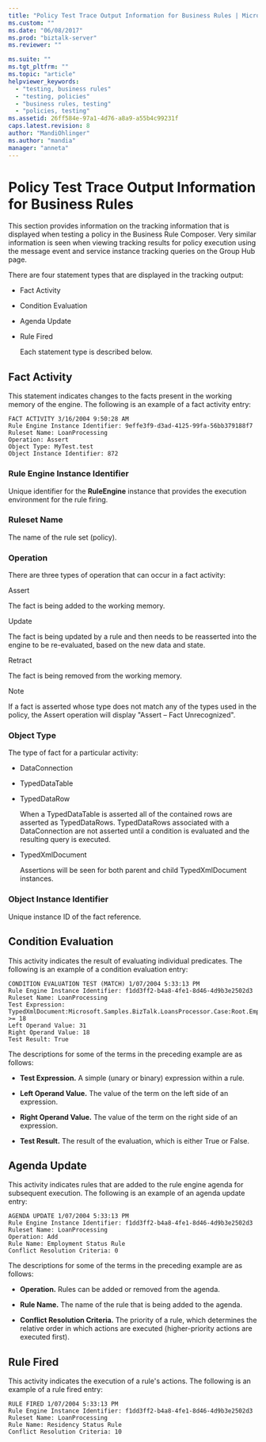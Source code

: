 ```yaml
---
title: "Policy Test Trace Output Information for Business Rules | Microsoft Docs"
ms.custom: ""
ms.date: "06/08/2017"
ms.prod: "biztalk-server"
ms.reviewer: ""

ms.suite: ""
ms.tgt_pltfrm: ""
ms.topic: "article"
helpviewer_keywords: 
  - "testing, business rules"
  - "testing, policies"
  - "business rules, testing"
  - "policies, testing"
ms.assetid: 26ff584e-97a1-4d76-a8a9-a55b4c99231f
caps.latest.revision: 8
author: "MandiOhlinger"
ms.author: "mandia"
manager: "anneta"
---
```

# Policy Test Trace Output Information for Business Rules
This section provides information on the tracking information that is displayed when testing a policy in the Business Rule Composer. Very similar information is seen when viewing tracking results for policy execution using the message event and service instance tracking queries on the Group Hub page.  
  
 There are four statement types that are displayed in the tracking output:  
  
- Fact Activity  
  
- Condition Evaluation  
  
- Agenda Update  
  
- Rule Fired  
  
  Each statement type is described below.  
  
## Fact Activity  
 This statement indicates changes to the facts present in the working memory of the engine. The following is an example of a fact activity entry:  
  
```  
FACT ACTIVITY 3/16/2004 9:50:28 AM  
Rule Engine Instance Identifier: 9effe3f9-d3ad-4125-99fa-56bb379188f7  
Ruleset Name: LoanProcessing  
Operation: Assert  
Object Type: MyTest.test  
Object Instance Identifier: 872  
```  
  
### Rule Engine Instance Identifier  
 Unique identifier for the **RuleEngine** instance that provides the execution environment for the rule firing.  
  
### Ruleset Name  
 The name of the rule set (policy).  
  
### Operation  
 There are three types of operation that can occur in a fact activity:  
  
 Assert  
  
 The fact is being added to the working memory.  
  
 Update  
  
 The fact is being updated by a rule and then needs to be reasserted into the engine to be re-evaluated, based on the new data and state.  
  
 Retract  
  
 The fact is being removed from the working memory.  
  
> [!NOTE]
>  If a fact is asserted whose type does not match any of the types used in the policy, the Assert operation will display "Assert – Fact Unrecognized".  
  
### Object Type  
 The type of fact for a particular activity:  
  
-   DataConnection  
  
-   TypedDataTable  
  
-   TypedDataRow  
  
     When a TypedDataTable is asserted all of the contained rows are asserted as TypedDataRows.  TypedDataRows associated with a DataConnection are not asserted until a condition is evaluated and the resulting query is executed.  
  
-   TypedXmlDocument  
  
     Assertions will be seen for both parent and child TypedXmlDocument instances.  
  
### Object Instance Identifier  
 Unique instance ID of the fact reference.  
  
## Condition Evaluation  
 This activity indicates the result of evaluating individual predicates. The following is an example of a condition evaluation entry:  
  
```  
CONDITION EVALUATION TEST (MATCH) 1/07/2004 5:33:13 PM  
Rule Engine Instance Identifier: f1dd3ff2-b4a8-4fe1-8d46-4d9b3e2502d3  
Ruleset Name: LoanProcessing  
Test Expression: TypedXmlDocument:Microsoft.Samples.BizTalk.LoansProcessor.Case:Root.EmploymentType/TimeInMonths >= 18  
Left Operand Value: 31  
Right Operand Value: 18  
Test Result: True  
```  
  
 The descriptions for some of the terms in the preceding example are as follows:  
  
-   **Test Expression.** A simple (unary or binary) expression within a rule.  
  
-   **Left Operand Value.** The value of the term on the left side of an expression.  
  
-   **Right Operand Value.** The value of the term on the right side of an expression.  
  
-   **Test Result.** The result of the evaluation, which is either True or False.  
  
## Agenda Update  
 This activity indicates rules that are added to the rule engine agenda for subsequent execution. The following is an example of an agenda update entry:  
  
```  
AGENDA UPDATE 1/07/2004 5:33:13 PM  
Rule Engine Instance Identifier: f1dd3ff2-b4a8-4fe1-8d46-4d9b3e2502d3  
Ruleset Name: LoanProcessing  
Operation: Add  
Rule Name: Employment Status Rule  
Conflict Resolution Criteria: 0  
```  
  
 The descriptions for some of the terms in the preceding example are as follows:  
  
-   **Operation.** Rules can be added or removed from the agenda.  
  
-   **Rule Name.** The name of the rule that is being added to the agenda.  
  
-   **Conflict Resolution Criteria.** The priority of a rule, which determines the relative order in which actions are executed (higher-priority actions are executed first).  
  
## Rule Fired  
 This activity indicates the execution of a rule's actions. The following is an example of a rule fired entry:  
  
```  
RULE FIRED 1/07/2004 5:33:13 PM  
Rule Engine Instance Identifier: f1dd3ff2-b4a8-4fe1-8d46-4d9b3e2502d3  
Ruleset Name: LoanProcessing  
Rule Name: Residency Status Rule  
Conflict Resolution Criteria: 10  
```